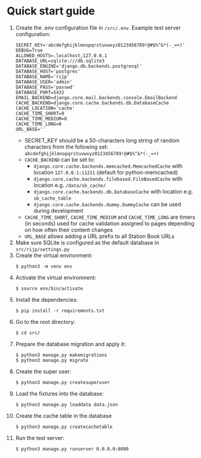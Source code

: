 # Quick start guide
1. Create the .env configuration file in `/src/.env`. Example test server configuration:
    ```
    SECRET_KEY='abcdefghijklmnopqrstuvwxyz0123456789!@#$%^&*(-_=+)'
    DEBUG=True
    ALLOWED_HOSTS=.localhost,127.0.0.1
    DATABASE_URL=sqlite:///db.sqlite3
    DATABASE_ENGINE='django.db.backends.postgresql'
    DATABASE_HOST='postgres'
    DATABASE_NAME='rijp'
    DATABASE_USER='admin'
    DATABASE_PASS='passwd'
    DATABASE_PORT=5432
    EMAIL_BACKEND=django.core.mail.backends.console.EmailBackend
    CACHE_BACKEND=django.core.cache.backends.db.DatabaseCache
    CACHE_LOCATION='cache'
    CACHE_TIME_SHORT=0
    CACHE_TIME_MEDIUM=0
    CACHE_TIME_LONG=0
    URL_BASE=''
    ```
    * SECRET_KEY should be a 50-characters long string of random characters from the following set: `abcdefghijklmnopqrstuvwxyz0123456789!@#$%^&*(-_=+)`
    * `CACHE_BACKEND` can be set to:
        * `django.core.cache.backends.memcached.MemcachedCache` with location `127.0.0.1:11211` (default for python-memcached) 
        * `django.core.cache.backends.filebased.FileBasedCache` with location e.g. `/data/sb_cache/`
        * `django.core.cache.backends.db.DatabaseCache` with location e.g. `sb_cache_table`
        * `django.core.cache.backends.dummy.DummyCache` can be used during development 
    * `CACHE_TIME_SHORT`, `CACHE_TIME_MEDIUM` and `CACHE_TIME_LONG` are timers (in seconds) used for cache validation assigned to pages depending on how often their content changes
    * `URL_BASE` allows adding a URL prefix to all Station Book URLs
1. Make sure SQLite is configured as the default database in `src/rijp/settings.py`
1. Create the virtual environment:
    ```
    $ python3 -m venv env
    ```
1. Activate the virtual environment:
    ```
    $ source env/bin/activate
    ```
1. Install the dependencies:
    ```
    $ pip install -r requirements.txt
    ```
1. Go to the root directory:
    ```
    $ cd src/
    ```
1. Prepare the database migration and apply it:
    ```
    $ python3 manage.py makemigrations
    $ python3 manage.py migrate
    ```
1. Create the super user:
    ```
    $ python3 manage.py createsuperuser
    ```
1. Load the fixtures into the database:
    ```
    $ python3 manage.py loaddata data.json
    ```
1. Create the cache table in the database
    ```
    $ python3 manage.py createcachetable
    ```
1. Run the test server:
    ```
    $ python3 manage.py runserver 0.0.0.0:8080
    ```